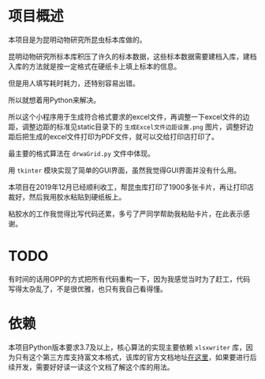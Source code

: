 # 项目概述
本项目是为昆明动物研究所昆虫标本库做的。

昆明动物研究所标本库积压了许久的标本数据，这些标本数据需要建档入库，建档入库的方法就是按一定格式在硬纸卡上填上标本的信息。

但是用人填写耗时耗力，还特别容易出错。

所以就想着用Python来解决。

所以这个小程序用于生成符合格式要求的excel文件，再调整一下excel文件的边距，调整边距的标准见static目录下的 `生成Excel文件边距设置.png` 图片，调整好边距后把生成的excel文件打印为PDF文件，就可以交给打印店打印了。

最主要的格式算法在 `drwaGrid.py` 文件中体现。  

用 `tkinter` 模块实现了简单的GUI界面，虽然我觉得GUI界面并没有什么用。  

本项目在2019年12月已经顺利收工，帮昆虫库打印了1900多张卡片，再让打印店裁好，然后我用胶水粘贴到硬纸板上。  

粘胶水的工作我觉得比写代码还累，多亏了严同学帮助我粘贴卡片，在此表示感谢。

# TODO
有时间的话用OPP的方式把所有代码重构一下，因为我感觉当时为了赶工，代码写得太杂乱了，不是很优雅，也只有我自己看得懂。

# 依赖

本项目Python版本要求3.7及以上，核心算法的实现主要依赖 `xlsxwriter` 库，因为只有这个第三方库支持富文本格式，该库的官方文档地址[在这里](https://xlsxwriter.readthedocs.io/)，如果要进行后续开发，需要好好读一读这个文档了解这个库的用法。

